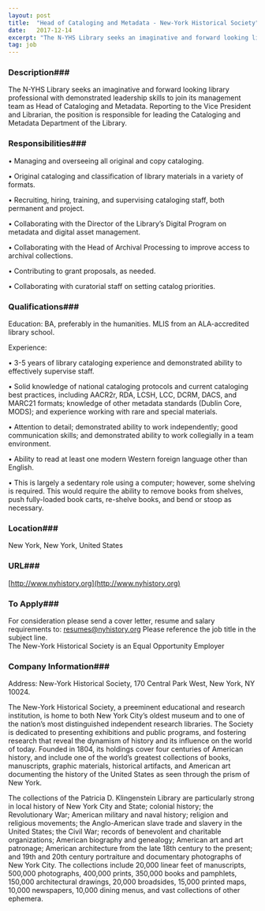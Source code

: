 ```yaml
---
layout: post
title:  "Head of Cataloging and Metadata - New-York Historical Society"
date:   2017-12-14
excerpt: "The N-YHS Library seeks an imaginative and forward looking library professional with demonstrated leadership skills to join its management team as Head of Cataloging and Metadata.  Reporting to the Vice President and Librarian, the position is responsible for leading the Cataloging and Metadata Department of the Library."
tag: job
---
```


### Description###

The N-YHS Library seeks an imaginative and forward looking library professional with demonstrated leadership skills to join its management team as Head of Cataloging and Metadata.  Reporting to the Vice President and Librarian, the position is responsible for leading the Cataloging and Metadata Department of the Library.


### Responsibilities###


• 	Managing and overseeing all original and copy cataloging.

• 	Original cataloging and classification of library materials in a variety of formats.

• 	Recruiting, hiring, training, and supervising cataloging staff, both permanent and project.

• 	Collaborating with the Director of the Library’s Digital Program on metadata and digital asset management.

• 	Collaborating with the Head of Archival Processing to improve access to archival collections.

• 	Contributing to grant proposals, as needed.

• 	Collaborating with curatorial staff on setting catalog priorities.



### Qualifications###

Education:  BA, preferably in the humanities.  MLIS from an ALA-accredited library school.

Experience:

• 	3-5 years of library cataloging experience and demonstrated ability to effectively supervise staff.

• 	Solid knowledge of national cataloging protocols and current cataloging best practices, including AACR2r, RDA, LCSH, LCC, DCRM, DACS, and MARC21 formats; knowledge of other metadata standards (Dublin Core, MODS); and experience working with rare and special materials.

• 	Attention to detail; demonstrated ability to work independently; good communication skills; and demonstrated ability to work collegially in a team environment.

• 	Ability to read at least one modern Western foreign language other than English.

• 	This is largely a sedentary role using a computer; however, some shelving is required.  This would require the ability to remove books from shelves, push fully-loaded book carts, re-shelve books, and bend or stoop as necessary.





### Location###

New York, New York, United States


### URL###

[http://www.nyhistory.org](http://www.nyhistory.org)

### To Apply###

For consideration please send a cover letter, resume and salary requirements to: resumes@nyhistory.org    Please reference the job title in the subject line.  
The New-York Historical Society is an Equal Opportunity Employer



### Company Information###

Address: New-York Historical Society, 170 Central Park West, New York, NY 10024.

The New-York Historical Society, a preeminent educational and research institution, is home to both New York City’s oldest museum and to one of the nation’s most distinguished independent research libraries. The Society is dedicated to presenting exhibitions and public programs, and fostering research that reveal the dynamism of history and its influence on the world of today. Founded in 1804, its holdings cover four centuries of American history, and include one of the world’s greatest collections of books, manuscripts, graphic materials, historical artifacts, and American art documenting the history of the United States as seen through the prism of New York.

The collections of the Patricia D. Klingenstein Library are particularly strong in local history of New York City and State; colonial history; the Revolutionary War; American military and naval history; religion and religious movements; the Anglo-American slave trade and slavery in the United States; the Civil War; records of benevolent and charitable organizations; American biography and genealogy; American art and art patronage; American architecture from the late 18th century to the present; and 19th and 20th century portraiture and documentary photographs of New York City. The collections include 20,000 linear feet of manuscripts, 500,000 photographs, 400,000 prints, 350,000 books and pamphlets, 150,000 architectural drawings, 20,000 broadsides, 15,000 printed maps, 10,000 newspapers, 10,000 dining menus, and vast collections of other ephemera.



